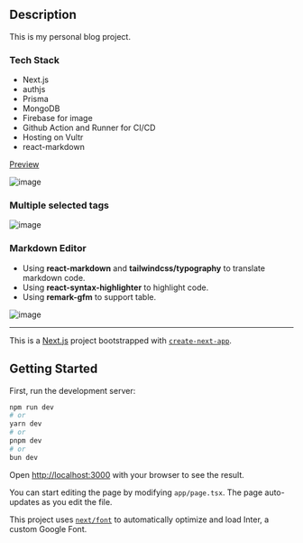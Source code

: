 ## Description

This is my personal blog project.

### Tech Stack
+ Next.js
+ authjs
+ Prisma
+ MongoDB
+ Firebase for image
+ Github Action and Runner for CI/CD
+ Hosting on Vultr
+ react-markdown

[Preview](https://www.chez-hanxin.uk)

![image](https://github.com/SuperMustard/chez-hanxin/assets/6720652/1f103bc4-ae3e-43b1-8036-dad1d30984fe)

### Multiple selected tags
![image](https://github.com/SuperMustard/chez-hanxin/assets/6720652/ea87978a-e50d-483e-ae21-e3c0770637c4)

### Markdown Editor
+ Using **react-markdown** and **tailwindcss/typography** to translate markdown code.
+ Using **react-syntax-highlighter** to highlight code.
+ Using **remark-gfm** to support table.

![image](https://github.com/SuperMustard/chez-hanxin/assets/6720652/17af78e6-3089-4c28-8233-3af710aee677)


---

This is a [Next.js](https://nextjs.org/) project bootstrapped with [`create-next-app`](https://github.com/vercel/next.js/tree/canary/packages/create-next-app).

## Getting Started

First, run the development server:

```bash
npm run dev
# or
yarn dev
# or
pnpm dev
# or
bun dev
```

Open [http://localhost:3000](http://localhost:3000) with your browser to see the result.

You can start editing the page by modifying `app/page.tsx`. The page auto-updates as you edit the file.

This project uses [`next/font`](https://nextjs.org/docs/basic-features/font-optimization) to automatically optimize and load Inter, a custom Google Font.
